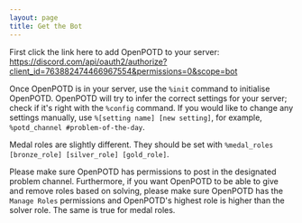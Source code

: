 ```yaml
---
layout: page
title: Get the Bot
---
```


First click the link here to add OpenPOTD to your server: https://discord.com/api/oauth2/authorize?client_id=763882474466967554&permissions=0&scope=bot

Once OpenPOTD is in your server, use the `%init` command to initialise OpenPOTD. OpenPOTD will try to infer the correct settings for your server; check if it's right with the `%config` command. If you would like to change any settings manually, use `%[setting name] [new setting]`, for example, `%potd_channel #problem-of-the-day`. 

Medal roles are slightly different. They should be set with `%medal_roles [bronze_role] [silver_role] [gold_role]`. 

Please make sure OpenPOTD has permissions to post in the designated problem channel. Furthermore, if you want OpenPOTD to be able to give and remove roles based on solving, please make sure OpenPOTD has the `Manage Roles` permissions and OpenPOTD's highest role is higher than the solver role. The same is true for medal roles. 
